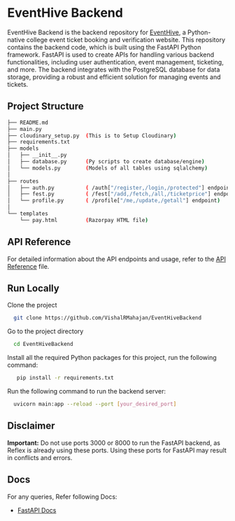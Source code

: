 
# EventHive Backend

EventHive Backend is the backend repository for [EventHive](https://github.com/VishalRMahajan/EventHive), a Python-native college event ticket booking and verification website. This repository contains the backend code, which is built using the FastAPI Python framework. FastAPI is used to create APIs for handling various backend functionalities, including user authentication, event management, ticketing, and more. The backend integrates with the PostgreSQL database for data storage, providing a robust and efficient solution for managing events and tickets.
## Project Structure

```bash
├── README.md
├── main.py              
├── cloudinary_setup.py  (This is to Setup Cloudinary)
├── requirements.txt
├── models
│   ├── __init__.py
│   ├── database.py      (Py scripts to create database/engine)            
│   └── models.py        (Models of all tables using sqlalchemy)
│
├── routes
│   ├── auth.py          ( /auth["/register,/login,/protected"] endpoint)
│   ├── fest.py          ( /fest["/add,/fetch,/all,/ticketprice"] endpoint)
│   └── profile.py       ( /profile["/me,/update,/getall"] endpoint)
│
└── templates
    └── pay.html         (Razorpay HTML file)
```



## API Reference

For detailed information about the API endpoints and usage, refer to the [API Reference](./API_REFERENCE.md) file.

## Run Locally

Clone the project

```bash
  git clone https://github.com/VishalRMahajan/EventHiveBackend
```

Go to the project directory

```bash
  cd EventHiveBackend
```

Install all the required Python packages for this project, run the following command:

```bash
   pip install -r requirements.txt
```

Run the following command to run the backend server:
```bash
  uvicorn main:app --reload --port [your_desired_port]

```






## Disclaimer

**Important:** Do not use ports 3000 or 8000  to run the FastAPI backend, as Reflex is already using these ports. Using these ports for FastAPI may result in conflicts and errors.
## Docs

For any queries, Refer following Docs:
- [FastAPI Docs](https://fastapi.tiangolo.com/)
